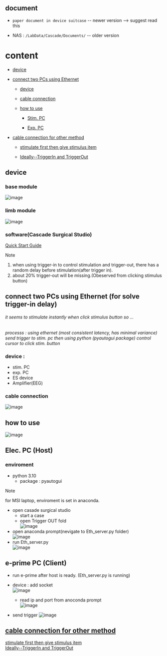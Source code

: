 ## document 

- `paper document in device suitcase` --  newer version --> suggest read this
    
- NAS : `/LabData/Cascade/Documents/` -- older version
    
# content 
- [device](#device)
    
- [connect two PCs using Ethernet](#ethernet)
  - [device](#devicerequire)
      
  - [cable connection](#cables)
      
  - [how to use](#method)
      
    - [Stim. PC](#stimpc)
        
    - [Exp. PC](#exppc)

- [cable connection for other method](./OtherMethod.md)
    - [stimulate first then give stimulus item](./OtherMethod.md/#in)
        
    - [Ideally--TriggerIn and TriggerOut](./OtherMethod.md/#orig)
        

## device
### base module  
 ![image](https://github.com/user-attachments/assets/c086aa11-c317-4148-a207-0d8b68855c9a)

### limb module  
![image](https://github.com/user-attachments/assets/af13575f-d1b9-4b26-a882-131293cf2e52)



### software(Cascade Surgical Studio)
[Quick Start Guide](./software/README.md)
  
> [!Note]
> 1. when using trigger-in to control stimulation and trigger-out, there has a random delay before stimulation(after trigger in).
> 2. about 20% trigger-out will be missing.(Obeserved from clicking stimulus button)

## <a name="ethernet"></a> connect two PCs using Ethernet (for solve trigger-in delay)

###### it seems to stimulate instantly when click stimulus button so ...  
*processs : using ethernet (most consistent latency, has minimal variance) send trigger to stim. pc then using python (pyautogui package) control cursor to click stim. button*
  
### <a name="devicerequire"></a> device :
  
- stim. PC
- exp. PC
- ES device
- Amplifier(EEG)

### <a name="cables"></a>cable connection
![image](https://github.com/user-attachments/assets/e409176f-7b65-4e60-9888-4e57be91a71b)

## <a name="method"></a> how to use
![image](https://github.com/user-attachments/assets/9f337966-db9f-4711-871d-35a2cb4f52c5)

## <a name="stimpc"></a>Elec. PC (Host)
### enviroment  
- python 3.10  
    - package : pyautogui

> [!Note]
> for MSI laptop, enviroment is set in anaconda.

- open casade surgical studio
    - start a case
    - open Trigger OUT fold  
![image](https://github.com/user-attachments/assets/40e3df22-62a5-4aca-9cab-6a3cc1294cc5)
- open anaconda prompt(nevigate to Eth_server.py folder)  
  ![image](https://github.com/user-attachments/assets/44e00faa-8715-4a0a-8585-16aa347364cb)
- run Eth_server.py  
  ![image](https://github.com/user-attachments/assets/88f9e283-d14c-4a20-8a85-7b95bbf4976c)

## <a name="exppc"></a>e-prime PC (Client)

- run e-prime after host is ready. (Eth_server.py is running)
- device : add socket  
  ![image](https://github.com/user-attachments/assets/fccb7a74-dbc5-4330-a32b-850ceda71a4b)
  - read ip and port from anoconda prompt  
  ![image](https://github.com/user-attachments/assets/b173f718-af04-46ce-a195-f7876f84320b)

- send trigger 
  ![image](https://github.com/user-attachments/assets/db659503-bd5b-4a7d-be02-aba972cdb3f9)

  
## [cable connection for other method](./OtherMethod.md)   
[stimulate first then give stimulus item](./OtherMethod.md/#in)        
[Ideally--TriggerIn and TriggerOut](./OtherMethod.md/#orig)  
